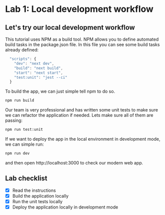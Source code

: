# Lab 1: Local development workflow

## Let's try our local development workflow

This tutorial uses NPM as a build tool. NPM allows you to define automated build tasks in the package.json file. In this file you can see some build tasks already defined:

```javascript
  "scripts": {
    "dev": "next dev",
    "build": "next build",
    "start": "next start",
    "test:unit": "jest --ci"
  }
```

To build the app, we can just simple tell npm to do so.

```sh
npm run build
```

Our team is very professional and has written some unit tests to make sure we can refactor the application if needed. Lets make sure all of them are passing:

```sh
npm run test:unit
```

If we want to deploy the app in the local environment in development mode, we can simple run:

```sh
npm run dev
```

and then open http://localhost:3000 to check our modern web app.

## Lab checklist

- [x] Read the instructions
- [x] Build the application locally
- [x] Run the unit tests locally
- [x] Deploy the application locally in development mode

